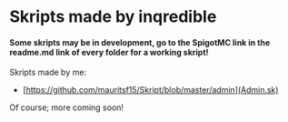# Skripts made by inqredible

#### Some skripts may be in development, go to the SpigotMC link in the readme.md link of every folder for a working skript!

Skripts made by me:
- [https://github.com/mauritsf15/Skript/blob/master/admin](Admin.sk)

Of course; more coming soon!
